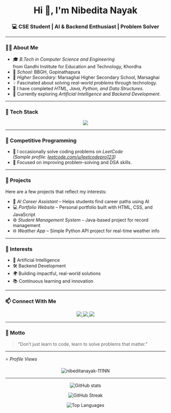 
<h1 align="center">Hi 👋, I'm Nibedita Nayak</h1>
<h3 align="center">💻 CSE Student | AI & Backend Enthusiast | Problem Solver</h3>

---

### 👩‍💻 About Me
- 🎓 *B.Tech in Computer Science and Engineering*  
  from Gandhi Institute for Education and Technology, Khordha  
- 🏫 *School:* BBGH, Gopinathapura  
- 🏫 *Higher Secondary:* Marsaghai Higher Secondary School, Marsaghai  
- 💡 Fascinated about solving *real-world problems* through technology.  
- 🌱 I have completed *HTML, Java, Python, and Data Structures*.  
- 🤖 Currently exploring *Artificial Intelligence* and *Backend Development*.  

---

### 🚀 Tech Stack
<p align="center">
  <img src="https://skillicons.dev/icons?i=java,python,html,css,javascript,mysql,git,github,linux" />
</p>

---

### 🧠 Competitive Programming
- 💬 I occasionally solve coding problems on *LeetCode*  
  *(Sample profile: [leetcode.com/u/leetcodepro123](https://leetcode.com/u/leetcodepro123))*  
- 🧩 Focused on improving problem-solving and DSA skills.

---

### 🔨 Projects
Here are a few projects that reflect my interests:
- 🧠 *AI Career Assistant* – Helps students find career paths using AI  
- 💻 *Portfolio Website* – Personal portfolio built with HTML, CSS, and JavaScript  
- ⚙ *Student Management System* – Java-based project for record management  
- 🌐 *Weather App* – Simple Python API project for real-time weather info  

---

### 🎯 Interests
- 🧩 Artificial Intelligence  
- 🛠 Backend Development  
- 🌍 Building impactful, real-world solutions  
- 📚 Continuous learning and innovation  

---

### 📫 Connect With Me
<p align="center">
  <a href="https://www.linkedin.com/in/nibedita-nayak" target="_blank">
    <img src="https://img.shields.io/badge/LinkedIn-Nibedita%20Nayak-blue?logo=linkedin&logoColor=white" />
  </a>
  <a href="https://github.com/nibeditanayak-111NN" target="_blank">
    <img src="https://img.shields.io/badge/GitHub-nibeditanayak--111NN-black?logo=github" />
  </a>
  <a href="mailto:nibeditanayak111@gmail.com">
    <img src="https://img.shields.io/badge/Email-nibeditanayak111%40gmail.com-red?logo=gmail&logoColor=white" />
  </a>
</p>

---

### 💬 Motto
> "Don’t just learn to code, learn to solve problems that matter."

---

⭐ *Profile Views*
<p align="center">
  <img src="https://komarev.com/ghpvc/?username=nibeditanayak-111NN&label=Profile%20Views&color=0e75b6&style=flat" alt="nibeditanayak-111NN" />
</p>

---

<p align="center">
  <img src="https://github-readme-stats.vercel.app/api?username=nibeditanayak-111NN&show_icons=true&theme=tokyonight" alt="GitHub stats" />
</p>

<p align="center">
  <img src="https://github-readme-streak-stats.herokuapp.com/?user=nibeditanayak-111NN&theme=tokyonight" alt="GitHub Streak" />
</p>

<p align="center">
  <img src="https://github-readme-stats.vercel.app/api/top-langs/?username=nibeditanayak-111NN&layout=compact&theme=tokyonight" alt="Top Languages" />
</p>
